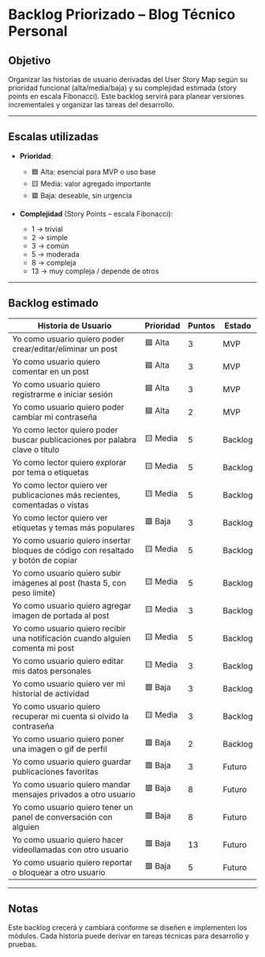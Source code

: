 # Backlog Priorizado – Blog Técnico Personal

## Objetivo

Organizar las historias de usuario derivadas del User Story Map según su prioridad funcional (alta/media/baja) y su complejidad estimada (story points en escala Fibonacci). Este backlog servirá para planear versiones incrementales y organizar las tareas del desarrollo.

---

## Escalas utilizadas

- **Prioridad**:
  - 🟦 Alta: esencial para MVP o uso base
  - 🟨 Media: valor agregado importante
  - 🟥 Baja: deseable, sin urgencia

- **Complejidad** (Story Points – escala Fibonacci):
  - 1 → trivial
  - 2 → simple
  - 3 → común
  - 5 → moderada
  - 8 → compleja
  - 13 → muy compleja / depende de otros

---

## Backlog estimado

| Historia de Usuario                                                                 | Prioridad | Puntos | Estado     |
|-------------------------------------------------------------------------------------|-----------|--------|------------|
| Yo como usuario quiero poder crear/editar/eliminar un post                         | 🟦 Alta   | 3      | MVP      |
| Yo como usuario quiero comentar en un post                                         | 🟦 Alta   | 3      | MVP      |
| Yo como usuario quiero registrarme e iniciar sesión                                | 🟦 Alta   | 3      | MVP      |
| Yo como usuario quiero poder cambiar mi contraseña                                 | 🟦 Alta   | 2      | MVP      |
| Yo como lector quiero poder buscar publicaciones por palabra clave o título        | 🟨 Media  | 5      |  Backlog  |
| Yo como lector quiero explorar por tema o etiquetas                                | 🟨 Media  | 5      |  Backlog  |
| Yo como lector quiero ver publicaciones más recientes, comentadas o vistas         | 🟨 Media  | 5      | Backlog  |
| Yo como lector quiero ver etiquetas y temas más populares                          | 🟥 Baja   | 3      | Backlog  |
| Yo como usuario quiero insertar bloques de código con resaltado y botón de copiar  | 🟨 Media  | 5      | Backlog  |
| Yo como usuario quiero subir imágenes al post (hasta 5, con peso límite)           | 🟨 Media  | 5      | Backlog  |
| Yo como usuario quiero agregar imagen de portada al post                           | 🟨 Media  | 3      | Backlog  |
| Yo como usuario quiero recibir una notificación cuando alguien comenta mi post     | 🟨 Media  | 5      | Backlog  |
| Yo como usuario quiero editar mis datos personales                                 | 🟨 Media  | 3      | Backlog  |
| Yo como usuario quiero ver mi historial de actividad                               | 🟥 Baja   | 3      | Backlog  |
| Yo como usuario quiero recuperar mi cuenta si olvido la contraseña                 | 🟨 Media  | 3      | Backlog  |
| Yo como usuario quiero poner una imagen o gif de perfil                            | 🟥 Baja   | 2      | Backlog  |
| Yo como usuario quiero guardar publicaciones favoritas                             | 🟥 Baja   | 3      | Futuro   |
| Yo como usuario quiero mandar mensajes privados a otro usuario                     | 🟥 Baja   | 8      | Futuro   |
| Yo como usuario quiero tener un panel de conversación con alguien                  | 🟥 Baja   | 8      | Futuro   |
| Yo como usuario quiero hacer videollamadas con otro usuario                        | 🟥 Baja   | 13     | Futuro   |
| Yo como usuario quiero reportar o bloquear a otro usuario                          | 🟥 Baja   | 5      | Futuro   |

---

## Notas

Este backlog crecerá y cambiará conforme se diseñen e implementen los módulos. Cada historia puede derivar en tareas técnicas para desarrollo y pruebas.
